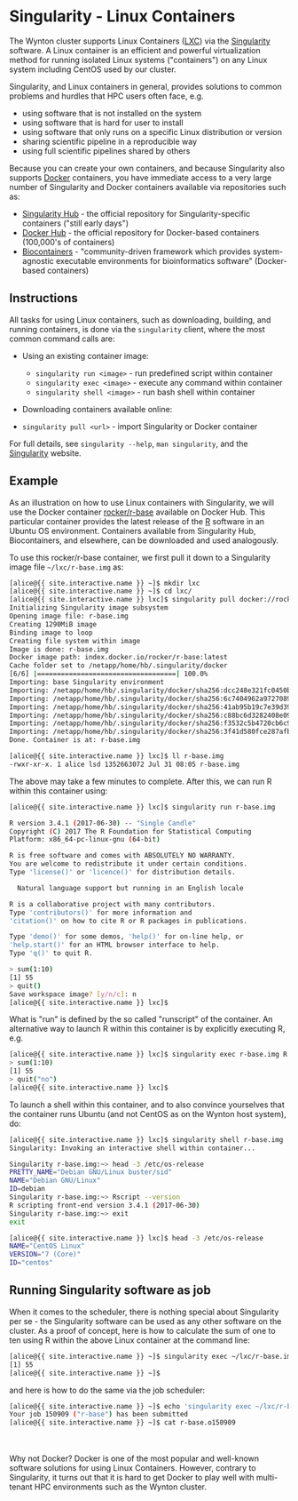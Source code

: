 # Singularity - Linux Containers

The Wynton cluster supports Linux Containers ([LXC]) via the [Singularity] software.  A Linux container is an efficient and powerful virtualization method for running isolated Linux systems ("containers") on any Linux system including CentOS used by our cluster.

Singularity, and Linux containers in general, provides solutions to common problems and hurdles that HPC users often face, e.g.

* using software that is not installed on the system
* using software that is hard for user to install
* using software that only runs on a specific Linux distribution or version
* sharing scientific pipeline in a reproducible way
* using full scientific pipelines shared by others

Because you can create your own containers, and because Singularity also supports [Docker] containers, you have immediate access to a very large number of Singularity and Docker containers available via repositories such as:

* [Singularity Hub](https://singularity-hub.org/collections) - the official repository for Singularity-specific containers ("still early days")
* [Docker Hub](https://hub.docker.com/explore/) - the official repository for Docker-based containers (100,000's of containers)
* [Biocontainers](https://biocontainers.pro/) - "community-driven framework which provides system-agnostic executable environments for bioinformatics software" (Docker-based containers)



## Instructions

All tasks for using Linux containers, such as downloading, building, and running containers, is done via the `singularity` client, where the most common command calls are:

* Using an existing container image:
  - `singularity run <image>` - run predefined script within container
  - `singularity exec <image>` - execute any command within container
  - `singularity shell <image>` - run bash shell within container

* Downloading containers available online:
* `singularity pull <url>` - import Singularity or Docker container

For full details, see `singularity --help`, `man singularity`, and the [Singularity] website.


## Example

As an illustration on how to use Linux containers with Singularity, we will use the Docker container [rocker/r-base] available on Docker Hub.  This particular container provides the latest release of the [R] software in an Ubuntu OS environment.  Containers available from Singularity Hub, Biocontainers, and elsewhere, can be downloaded and used analogously.

To use this rocker/r-base container, we first pull it down to a Singularity image file `~/lxc/r-base.img` as:

```sh
[alice@{{ site.interactive.name }} ~]$ mkdir lxc
[alice@{{ site.interactive.name }} ~]$ cd lxc/
[alice@{{ site.interactive.name }} lxc]$ singularity pull docker://rocker/r-base
Initializing Singularity image subsystem
Opening image file: r-base.img
Creating 1290MiB image
Binding image to loop
Creating file system within image
Image is done: r-base.img
Docker image path: index.docker.io/rocker/r-base:latest
Cache folder set to /netapp/home/hb/.singularity/docker
[6/6] |===================================| 100.0% 
Importing: base Singularity environment
Importing: /netapp/home/hb/.singularity/docker/sha256:dcc248e321fc0450bb176a499d598ea0e00a061a4866cda57b4c823cc593a7e0.tar.gz
Importing: /netapp/home/hb/.singularity/docker/sha256:6c7404962a97270898c9924f8d174f5ba73b8d663d4442cfad5efa1866b63f58.tar.gz
Importing: /netapp/home/hb/.singularity/docker/sha256:41ab95b19c7e39d396a1252b57a6d46392b243aff19c7ae2b3b1fd2442e17082.tar.gz
Importing: /netapp/home/hb/.singularity/docker/sha256:c88bc6d3282408e0997f1ae8517a2f061a804741e14c5bfae45dbdcc46326e50.tar.gz
Importing: /netapp/home/hb/.singularity/docker/sha256:f3532c5b4720cb6c9b3eb5f6da2eadbd45b56d6e23dcc5a55a166be2255e25aa.tar.gz
Importing: /netapp/home/hb/.singularity/docker/sha256:3f41d580fce287afb9c7c21072c974e8295edb8f22dc9963be9efb087aa1c1a5.tar.gz
Done. Container is at: r-base.img

[alice@{{ site.interactive.name }} lxc]$ ll r-base.img 
-rwxr-xr-x. 1 alice lsd 1352663072 Jul 31 08:05 r-base.img
```

The above may take a few minutes to complete.  After this, we can run R within this container using:
```sh
[alice@{{ site.interactive.name }} lxc]$ singularity run r-base.img

R version 3.4.1 (2017-06-30) -- "Single Candle"
Copyright (C) 2017 The R Foundation for Statistical Computing
Platform: x86_64-pc-linux-gnu (64-bit)

R is free software and comes with ABSOLUTELY NO WARRANTY.
You are welcome to redistribute it under certain conditions.
Type 'license()' or 'licence()' for distribution details.

  Natural language support but running in an English locale

R is a collaborative project with many contributors.
Type 'contributors()' for more information and
'citation()' on how to cite R or R packages in publications.

Type 'demo()' for some demos, 'help()' for on-line help, or
'help.start()' for an HTML browser interface to help.
Type 'q()' to quit R.

> sum(1:10)
[1] 55
> quit()
Save workspace image? [y/n/c]: n
[alice@{{ site.interactive.name }} lxc]$ 
```

What is "run" is defined by the so called "runscript" of the container.  An alternative way to launch R within this container is by explicitly executing R, e.g.
```sh
[alice@{{ site.interactive.name }} lxc]$ singularity exec r-base.img R --quiet
> sum(1:10)
[1] 55
> quit("no")
[alice@{{ site.interactive.name }} lxc]$ 
```

To launch a shell within this container, and to also convince yourselves that the container runs Ubuntu (and not CentOS as on the Wynton host system), do:
```sh
[alice@{{ site.interactive.name }} lxc]$ singularity shell r-base.img
Singularity: Invoking an interactive shell within container...

Singularity r-base.img:~> head -3 /etc/os-release
PRETTY_NAME="Debian GNU/Linux buster/sid"
NAME="Debian GNU/Linux"
ID=debian
Singularity r-base.img:~> Rscript --version
R scripting front-end version 3.4.1 (2017-06-30)
Singularity r-base.img:~> exit
exit

[alice@{{ site.interactive.name }} lxc]$ head -3 /etc/os-release
NAME="CentOS Linux"
VERSION="7 (Core)"
ID="centos"
```

## Running Singularity software as job

When it comes to the scheduler, there is nothing special about Singularity per se - the Singularity software can be used as any other software on the cluster.  As a proof of concept, here is how to calculate the sum of one to ten using R within the above Linux container at the command line:
```sh
[alice@{{ site.interactive.name }} ~]$ singularity exec ~/lxc/r-base.img Rscript -e "sum(1:10)"
[1] 55
[alice@{{ site.interactive.name }} ~]$
```
and here is how to do the same via the job scheduler:
```sh
[alice@{{ site.interactive.name }} ~]$ echo 'singularity exec ~/lxc/r-base.img Rscript -e "sum(1:10)"' | qsub -cwd -j yes -N r-base
Your job 150909 ("r-base") has been submitted
[alice@{{ site.interactive.name }} ~]$ cat r-base.o150909
```


<br>
<br>
<div class="alert alert-info" role="alert">
Why not Docker? Docker is one of the most popular and well-known software solutions for using Linux Containers. However, contrary to Singularity, it turns out that it is hard to get Docker to play well with multi-tenant HPC environments such as the Wynton cluster.
</div>


[LXC]: https://en.wikipedia.org/wiki/LXC
[Singularity]: http://singularity.lbl.gov/
[Docker]: https://www.docker.com/
[Docker Hub]: https://hub.docker.com/
[rocker/r-base]: https://hub.docker.com/r/rocker/r-base/
[R]: https://www.r-project.org/

